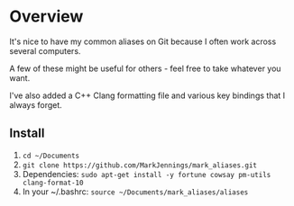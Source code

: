 # Overview
It's nice to have my common aliases on Git because I often work across several computers.

A few of these might be useful for others - feel free to take whatever you want.

I've also added a C++ Clang formatting file and various key bindings that I always forget.

## Install
1. `cd ~/Documents`
2. `git clone https://github.com/MarkJennings/mark_aliases.git`
3. Dependencies: `sudo apt-get install -y fortune cowsay pm-utils clang-format-10`
4. In your ~/.bashrc: `source ~/Documents/mark_aliases/aliases`